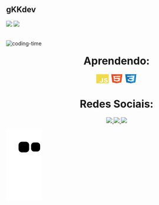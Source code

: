 ## gKKdev

<div>
  <img  height="180em" src="https://github-readme-stats.vercel.app/api?username=gKKdev&show_icons=true&theme=yeblu&include_all_commits=true&count_private=true"/>
  <img height="180em" src="https://github-readme-stats.vercel.app/api/top-langs/?username=gKKdev&layout=compact&langs_count=16&theme=yeblu"/>
</div>
<br>

<div  align="center"> 
  <div style="display: inline_block"><br>
    <img align="left" height="232" alt="coding-time" src="https://raw.githubusercontent.com/LuigiGf/LuigiGf/main/code.gif">
    <h1 align="center"> Aprendendo: </h1>
    <img align="center" height="25" width="35" alt="js-icon"  src="https://raw.githubusercontent.com/devicons/devicon/master/icons/javascript/javascript-plain.svg">
    <img align="center" height="25" width="35" alt="html-icon" src="https://raw.githubusercontent.com/devicons/devicon/master/icons/html5/html5-original.svg">
    <img align="center" height="25" width="35" alt="css-icon" src="https://raw.githubusercontent.com/devicons/devicon/master/icons/css3/css3-original.svg">
   </div>
    
  
  <h1 align="center"> Redes Sociais: </h1>
    <a href = "">
      <img width="21" src="https://github.com/steveseguin/social_stream/blob/main/linkedin.png?raw=true">
    </a>
    <a href ="">
      <img width="27" src="https://external-content.duckduckgo.com/iu/?u=https%3A%2F%2Fclipart.info%2Fimages%2Fccovers%2F1590430652red-youtube-logo-png-xl.png&f=1&nofb=1&ipt=0826150a9f1e4d74b933a52d2c37499f2ac37adc46ebb4e7fa091523428d8f69&ipo=images">
    </a>
    <a href = "">
      <img width="21" src="https://external-content.duckduckgo.com/iu/?u=https%3A%2F%2Fi1.wp.com%2Fmultarte.com.br%2Fwp-content%2Fuploads%2F2019%2F03%2Flogo-instagram-png-fundo-transparente13.png%3Fw%3D2400%26ssl%3D1&f=1&nofb=1&ipt=0f7d8ea6a52e72415f883555aee071e10dd4cad39ab7ffa5a5076a6c9d5effe2&ipo=images">
    </a>
</div>
  
![Snake animation](https://github.com/gKKdev/gKKdev/blob/output/github-contribution-grid-snake.svg)
